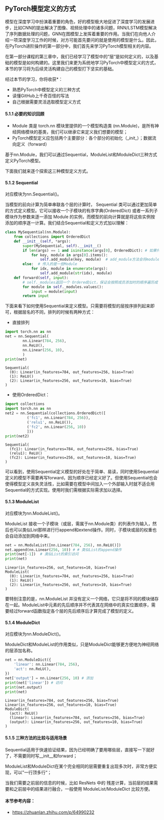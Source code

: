 ## PyTorch模型定义的方式

模型在深度学习中扮演着重要的角色，好的模型极大地促进了深度学习的发展进步，比如CNN的提出解决了图像、视频处理中的诸多问题，RNN/LSTM模型解决了序列数据处理的问题，GNN在图模型上发挥着重要的作用。当我们在向他人介绍一项深度学习工作的时候，对方可能首先要问的就是使用的模型是什么。因此，在PyTorch进阶操作的第一部分中，我们首先来学习PyTorch模型相关的内容。

在第一部分课程的第三章中，我们已经学习了模型中的“层“是如何定义的，以及基础的模型是如何构建的。这里我们来更为系统地学习PyTorch中模型定义的方式，本节的学习将为后续灵活构建自己的模型打下坚实的基础。

经过本节的学习，你将收获*：

- 熟悉PyTorch中模型定义的三种方式
- 读懂GitHub上千奇百怪的写法
- 自己根据需要灵活选取模型定义方式

[^*]: 进阶部分内容剑指实战，通过”你将收获“部分帮助大家有针对性地学习



#### 5.1.1 必要的知识回顾

- Module 类是 torch.nn 模块里提供的一个模型构造类 (nn.Module)，是所有神经网络模块的基类，我们可以继承它来定义我们想要的模型；
- PyTorch模型定义应包括两个主要部分：各个部分的初始化（\__init__）；数据流向定义（forward）

基于nn.Module，我们可以通过Sequential，ModuleList和ModuleDict三种方式定义PyTorch模型。

下面我们就来逐个探索这三种模型定义方式。



#### 5.1.2 Sequential

对应模块为nn.Sequential()。

当模型的前向计算为简单串联各个层的计算时， Sequential 类可以通过更加简单的方式定义模型。它可以接收一个子模块的有序字典(OrderedDict) 或者一系列子模块作为参数来逐一添加 Module 的实例，⽽模型的前向计算就是将这些实例按添加的顺序逐⼀计算。我们结合Sequential和定义方式加以理解：

```python
class MySequential(nn.Module):
    from collections import OrderedDict
    def __init__(self, *args):
        super(MySequential, self).__init__()
        if len(args) == 1 and isinstance(args[0], OrderedDict): # 如果传入的是一个OrderedDict
            for key, module in args[0].items():
                self.add_module(key, module)  # add_module方法会将module添加进self._modules(一个OrderedDict)
        else:  # 传入的是一些Module
            for idx, module in enumerate(args):
                self.add_module(str(idx), module)
    def forward(self, input):
        # self._modules返回一个 OrderedDict，保证会按照成员添加时的顺序遍历成
        for module in self._modules.values():
            input = module(input)
        return input
```

下面来看下如何使用Sequential来定义模型。只需要将模型的层按序排列起来即可，根据层名的不同，排列的时候有两种方式：

- 直接排列 

```python
import torch.nn as nn
net = nn.Sequential(
        nn.Linear(784, 256),
        nn.ReLU(),
        nn.Linear(256, 10), 
        )
print(net)
```

```
Sequential(
  (0): Linear(in_features=784, out_features=256, bias=True)
  (1): ReLU()
  (2): Linear(in_features=256, out_features=10, bias=True)
)
```

- 使用OrderedDict：

```python
import collections
import torch.nn as nn
net2 = nn.Sequential(collections.OrderedDict([
          ('fc1', nn.Linear(784, 256)),
          ('relu1', nn.ReLU()),
          ('fc2', nn.Linear(256, 10))
          ]))
print(net2)
```

```
Sequential(
  (fc1): Linear(in_features=784, out_features=256, bias=True)
  (relu1): ReLU()
  (fc2): Linear(in_features=256, out_features=10, bias=True)
)
```

可以看到，使用Sequential定义模型的好处在于简单、易读，同时使用Sequential定义的模型不需要再写forward，因为顺序已经定义好了。但使用Sequential也会使得模型定义丧失灵活性，比如需要在模型中间加入一个外部输入时就不适合用Sequential的方式实现。使用时我们需根据实际需求加以选择。



#### 5.1.3 ModuleList

对应模块为nn.ModuleList()。

ModuleList 接收一个子模块（或层，需属于nn.Module类）的列表作为输入，然后也可以类似List那样进行行append和extend操作。同时，子模块或层的权重也会自动添加到网络中来。

```python
net = nn.ModuleList([nn.Linear(784, 256), nn.ReLU()])
net.append(nn.Linear(256, 10)) # # 类似List的append操作
print(net[-1])  # 类似List的索引访问
print(net)
```

```
Linear(in_features=256, out_features=10, bias=True)
ModuleList(
  (0): Linear(in_features=784, out_features=256, bias=True)
  (1): ReLU()
  (2): Linear(in_features=256, out_features=10, bias=True)
)
```

要特别注意的是，nn.ModuleList 并没有定义一个网络，它只是将不同的模块储存在一起。ModuleList中元素的先后顺序并不代表其在网络中的真实位置顺序，需要经过forward函数指定各个层的先后顺序后才算完成了模型的定义。



#### 5.1.4 ModuleDict

对应模块为nn.ModuleDict()。

ModuleDict和ModuleList的作用类似，只是ModuleDict能够更方便地为神经网络的层添加名称。

```python
net = nn.ModuleDict({
    'linear': nn.Linear(784, 256),
    'act': nn.ReLU(),
})
net['output'] = nn.Linear(256, 10) # 添加
print(net['linear']) # 访问
print(net.output)
print(net)
```

```
Linear(in_features=784, out_features=256, bias=True)
Linear(in_features=256, out_features=10, bias=True)
ModuleDict(
  (act): ReLU()
  (linear): Linear(in_features=784, out_features=256, bias=True)
  (output): Linear(in_features=256, out_features=10, bias=True)
)
```



#### 5.1.5 三种方法的比较与适用场景

Sequential适用于快速验证结果，因为已经明确了要用哪些层，直接写一下就好了，不需要同时写\__init__和forward；

ModuleList和ModuleDict在某个完全相同的层需要重复出现多次时，非常方便实现，可以”一行顶多行“；

当我们需要之前层的信息的时候，比如 ResNets 中的 残差计算，当前层的结果需要和之前层中的结果进行融合，一般使用 ModuleList/ModuleDict 比较方便。



#### 本节参考内容：

- https://zhuanlan.zhihu.com/p/64990232


